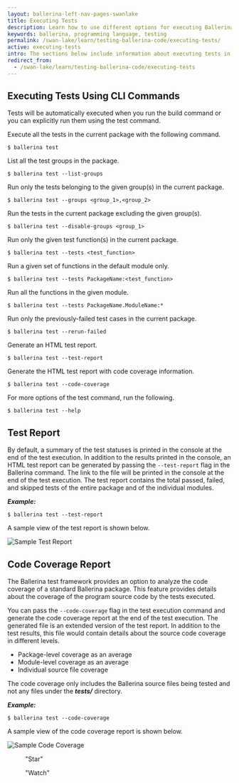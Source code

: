 ```yaml
---
layout: ballerina-left-nav-pages-swanlake
title: Executing Tests
description: Learn how to use different options for executing Ballerina tests.
keywords: ballerina, programming language, testing
permalink: /swan-lake/learn/testing-ballerina-code/executing-tests/
active: executing-tests
intro: The sections below include information about executing tests in Ballerina.
redirect_from:
  - /swan-lake/learn/testing-ballerina-code/executing-tests
---
```


## Executing Tests Using CLI Commands

Tests will be automatically executed when you run the build command or you can explicitly run them using the test command. 

Execute all the tests in the current package with the following command.

```
$ ballerina test
```

List all the test groups in the package.

```
$ ballerina test --list-groups
```

Run only the tests belonging to the given group(s) in the current package.

```
$ ballerina test --groups <group_1>,<group_2>
```

Run the tests in the current package excluding the given group(s).

```
$ ballerina test --disable-groups <group_1>
```

Run only the given test function(s) in the current package.

```
$ ballerina test --tests <test_function>
```

Run a given set of functions in the default module only.

```
$ ballerina test --tests PackageName:<test_function>
```

Run all the functions in the given module.

```
$ ballerina test --tests PackageName.ModuleName:*
```

Run only the previously-failed test cases in the current package.

```
$ ballerina test --rerun-failed
```

Generate an HTML test report.

```
$ ballerina test --test-report
```

Generate the HTML test report with code coverage information.

```
$ ballerina test --code-coverage
```

For more options of the test command, run the following.

`$ ballerina test --help` 

## Test Report

By default, a summary of the test statuses is printed in the console at the end of the test execution.
In addition to the results printed in the console, an HTML test report can be generated by passing the `--test-report` flag in the Ballerina command. The link to the file will be printed in the console at the end of the test execution.
The test report contains the total passed, failed, and skipped tests of the entire package and of the individual modules.

***Example:***

```
$ ballerina test --test-report
```

A sample view of the test report is shown below.

![Sample Test Report](/swan-lake/learn/images/test-report.gif)

## Code Coverage Report

The Ballerina test framework provides an option to analyze the code coverage of a standard Ballerina package.
This feature provides details about the coverage of the program source code by the tests executed.

You can pass the `--code-coverage`  flag in the test execution command and generate the code coverage report at the end of the test execution. The generated file is an extended version of the test report.
In addition to the test results, this file would contain details about the source code coverage in different levels.

*   Package-level coverage as an average
*   Module-level coverage as an average
*   Individual source file coverage

The code coverage only includes the Ballerina source files being tested and not any files under the **_tests/_** directory.

***Example:***

```
$ ballerina test --code-coverage
```

A sample view of the code coverage report is shown below.

![Sample Code Coverage](/swan-lake/learn/images/code-cov.gif)

<div class="cGitButtonContainer"><p data-button="iGitStarText">"Star"</p><p data-button="iGitWatchText">"Watch"</p></div>


<style> #tree-expand-all , #tree-collapse-all, .cTocElements {display:none;} .cGitButtonContainer {padding-left: 40px;} </style>
